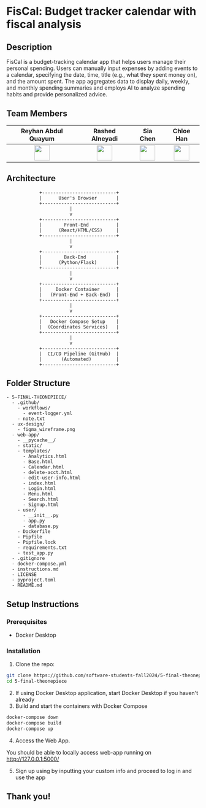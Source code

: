 # FisCal: Budget tracker calendar with fiscal analysis

## Description
FisCal is a budget-tracking calendar app that helps users manage their personal spending. Users can manually input expenses by adding events to a calendar, specifying the date, time, title (e.g., what they spent money on), and the amount spent. The app aggregates data to display daily, weekly, and monthly spending summaries and employs AI to analyze spending habits and provide personalized advice.

## Team Members
|Reyhan Abdul Quayum|Rashed Alneyadi|Sia Chen|Chloe Han|
|:--:|:--:|:--:|:--:|
|<a href='https://github.com/reyhanquayum'><img src='https://avatars.githubusercontent.com/u/115737572?v=4' width='40px'/></a>|<a href='https://github.com/brshood'><img src='https://avatars.githubusercontent.com/u/133962779?v=4' width='40px'/></a>|<a href='https://github.com/MambiChen'><img src='https://avatars.githubusercontent.com/u/122314736?v=4' width='40px'/></a>|<a href='https://github.com/jh7316'><img src='https://avatars.githubusercontent.com/u/95545960?s=88&v=4' width='40px'/></a>|


## Architecture

                +---------------------------+
                |      User's Browser       |
                +---------------------------+
                           |
                           v
                +---------------------------+
                |        Front-End          |
                |      (React/HTML/CSS)     |
                +---------------------------+
                           |
                           v
                +---------------------------+
                |        Back-End           |
                |      (Python/Flask)       |
                +---------------------------+
                           |
                           v
                +---------------------------+
                |     Docker Container      |
                |   (Front-End + Back-End)  |
                +---------------------------+
                           |
                           v
                +---------------------------+
                |   Docker Compose Setup    |
                |  (Coordinates Services)   |
                +---------------------------+
                           |
                           v
                +---------------------------+
                |  CI/CD Pipeline (GitHub)  |
                |       (Automated)         |
                +---------------------------+


## Folder Structure
```
- 5-FINAL-THEONEPIECE/
  - .github/
    - workflows/
      - event-logger.yml
    - note.txt
  - ux-design/
    - figma_wireframe.png
  - web-app/
    - __pycache__/
    - static/
    - templates/
      - Analytics.html
      - Base.html
      - Calendar.html
      - delete-acct.html
      - edit-user-info.html
      - index.html
      - Login.html
      - Menu.html
      - Search.html
      - Signup.html
    - user/
      - __init__.py
      - app.py
      - database.py
    - Dockerfile
    - Pipfile
    - Pipfile.lock
    - requirements.txt
    - test_app.py
  - .gitignore
  - docker-compose.yml
  - instructions.md
  - LICENSE
  - pyproject.toml
  - README.md
```



## Setup Instructions

### Prerequisites
* Docker Desktop

### Installation
1. Clone the repo:
```bash
git clone https://github.com/software-students-fall2024/5-final-theonepiece.git
cd 5-final-theonepiece
```
2. If using Docker Desktop application, start Docker Desktop if you haven't already
3. Build and start the containers with Docker Compose
```bash
docker-compose down
docker-compose build
docker-compose up
```

4. Access the Web App.

 You should be able to locally access web-app running on http://127.0.0.1:5000/

5. Sign up using by inputting your custom info and proceed to log in and use the app
  

## Thank you!